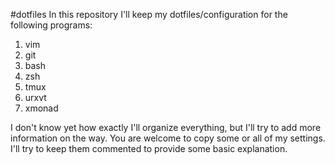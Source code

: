 #dotfiles
In this repository I'll keep my dotfiles/configuration for the following programs:

1. vim
2. git
3. bash
4. zsh
5. tmux
6. urxvt
7. xmonad

I don't know yet how exactly I'll organize everything, but I'll try to add more information on the way.
You are welcome to copy some or all of my settings. I'll try to keep them commented to provide some basic explanation.
